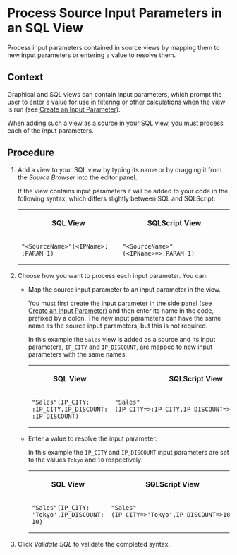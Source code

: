 <!-- loio58d8763437ac46b7924405acff7f39db -->

# Process Source Input Parameters in an SQL View

Process input parameters contained in source views by mapping them to new input parameters or entering a value to resolve them.



## Context

Graphical and SQL views can contain input parameters, which prompt the user to enter a value for use in filtering or other calculations when the view is run \(see [Create an Input Parameter](create-an-input-parameter-53fa99a.md)\).

When adding such a view as a source in your SQL view, you must process each of the input parameters.



## Procedure

1.  Add a view to your SQL view by typing its name or by dragging it from the *Source Browser* into the editor panel.

    If the view contains input parameters it will be added to your code in the following syntax, which differs slightly between SQL and SQLScript:


    <table>
    <tr>
    <th valign="top">

    SQL View
    
    </th>
    <th valign="top">

    SQLScript View
    
    </th>
    </tr>
    <tr>
    <td valign="top">
    
    ```
    "<SourceName>"(<IPName>: :PARAM_1)
    ```


    
    </td>
    <td valign="top">
    
    ```
    "<SourceName>"(<IPName>=>:PARAM_1)
    ```


    
    </td>
    </tr>
    </table>
    
2.  Choose how you want to process each input parameter. You can:

    -   Map the source input parameter to an input parameter in the view.

        You must first create the input parameter in the side panel \(see [Create an Input Parameter](create-an-input-parameter-53fa99a.md)\) and then enter its name in the code, prefixed by a colon. The new input parameters can have the same name as the source input parameters, but this is not required.

        In this example the `Sales` view is added as a source and its input parameters, `IP_CITY` and `IP_DISCOUNT`, are mapped to new input parameters with the same names:


        <table>
        <tr>
        <th valign="top">

        SQL View
        
        </th>
        <th valign="top">

        SQLScript View
        
        </th>
        </tr>
        <tr>
        <td valign="top">
        
        ```
        "Sales"(IP_CITY: :IP_CITY,IP_DISCOUNT: :IP_DISCOUNT)
        ```


        
        </td>
        <td valign="top">
        
        ```
        "Sales"(IP_CITY=>:IP_CITY,IP_DISCOUNT=>:IP_DISCOUNT)
        ```


        
        </td>
        </tr>
        </table>
        
    -   Enter a value to resolve the input parameter.

        In this example the `IP_CITY` and `IP_DISCOUNT` input parameters are set to the values `Tokyo` and `10` respectively:


        <table>
        <tr>
        <th valign="top">

        SQL View
        
        </th>
        <th valign="top">

        SQLScript View
        
        </th>
        </tr>
        <tr>
        <td valign="top">
        
        ```
        "Sales"(IP_CITY: 'Tokyo',IP_DISCOUNT: 10)
        ```


        
        </td>
        <td valign="top">
        
        ```
        "Sales"(IP_CITY=>'Tokyo',IP_DISCOUNT=>10)
        ```


        
        </td>
        </tr>
        </table>
        

3.  Click *Validate SQL* to validate the completed syntax.


